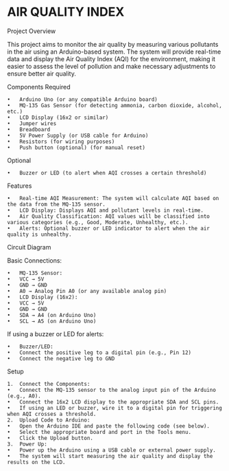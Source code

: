 # AIR QUALITY INDEX
Project Overview

This project aims to monitor the air quality by measuring various pollutants in the air using an Arduino-based system. The system will provide real-time data and display the Air Quality Index (AQI) for the environment, making it easier to assess the level of pollution and make necessary adjustments to ensure better air quality.

Components Required

	•	Arduino Uno (or any compatible Arduino board)
	•	MQ-135 Gas Sensor (for detecting ammonia, carbon dioxide, alcohol, etc.)
	•	LCD Display (16x2 or similar)
	•	Jumper wires
	•	Breadboard
	•	5V Power Supply (or USB cable for Arduino)
	•	Resistors (for wiring purposes)
	•	Push button (optional) (for manual reset)

Optional

	•	Buzzer or LED (to alert when AQI crosses a certain threshold)

Features

	•	Real-time AQI Measurement: The system will calculate AQI based on the data from the MQ-135 sensor.
	•	LCD Display: Displays AQI and pollutant levels in real-time.
	•	Air Quality Classification: AQI values will be classified into various categories (e.g., Good, Moderate, Unhealthy, etc.).
	•	Alerts: Optional buzzer or LED indicator to alert when the air quality is unhealthy.

Circuit Diagram

Basic Connections:

	•	MQ-135 Sensor:
	•	VCC → 5V
	•	GND → GND
	•	A0 → Analog Pin A0 (or any available analog pin)
	•	LCD Display (16x2):
	•	VCC → 5V
	•	GND → GND
	•	SDA → A4 (on Arduino Uno)
	•	SCL → A5 (on Arduino Uno)

If using a buzzer or LED for alerts:

	•	Buzzer/LED:
	•	Connect the positive leg to a digital pin (e.g., Pin 12)
	•	Connect the negative leg to GND

Setup

	1.	Connect the Components:
	•	Connect the MQ-135 sensor to the analog input pin of the Arduino (e.g., A0).
	•	Connect the 16x2 LCD display to the appropriate SDA and SCL pins.
	•	If using an LED or buzzer, wire it to a digital pin for triggering when AQI crosses a threshold.
	2.	Upload Code to Arduino:
	•	Open the Arduino IDE and paste the following code (see below).
	•	Select the appropriate board and port in the Tools menu.
	•	Click the Upload button.
	3.	Power Up:
	•	Power up the Arduino using a USB cable or external power supply.
	•	The system will start measuring the air quality and display the results on the LCD.
